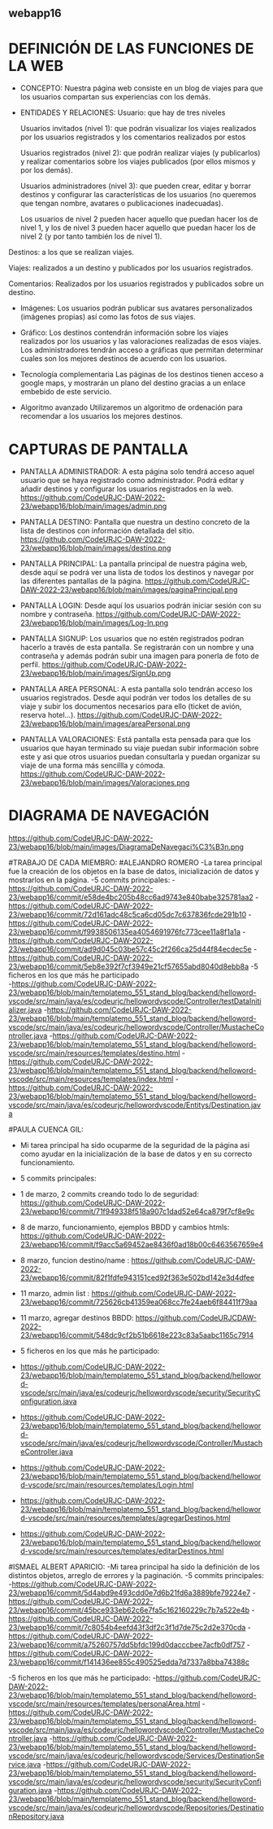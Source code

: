 ## webapp16

# DEFINICIÓN DE LAS FUNCIONES DE LA WEB

  - CONCEPTO:
  Nuestra página web consiste en un blog de viajes para que los usuarios compartan sus experiencias con los demás.

  - ENTIDADES Y RELACIONES:
  Usuario: que hay de tres niveles
  
    Usuarios invitados (nivel 1): que podrán visualizar los viajes realizados por los usuarios registrados y los comentarios realizados por estos

    Usuarios registrados (nivel 2): que podrán realizar viajes (y publicarlos) y realizar comentarios sobre los viajes publicados (por ellos mismos y por los demás).

    Usuarios administradores (nivel 3): que pueden crear, editar y borrar destinos y configurar las características de los usuarios (no queremos que tengan nombre, avatares o publicaciones inadecuadas).

    Los usuarios de nivel 2 pueden hacer aquello que puedan hacer los de nivel 1, y los de nivel 3 pueden hacer aquello que puedan hacer los de nivel 2 (y por tanto también los de nivel 1).

  Destinos: a los que se realizan viajes.

  Viajes: realizados a un destino y publicados por los usuarios registrados.

  Comentarios: Realizados por los usuarios registrados y publicados sobre un destino.

  - Imágenes:
  Los usuarios podrán publicar sus avatares personalizados (imágenes propias) así como las fotos de sus viajes.

  - Gráfico:
  Los destinos contendrán información sobre los viajes realizados por los usuarios y las valoraciones realizadas de esos viajes. Los administradores tendrán acceso a gráficas que permitan determinar cuales son los mejores destinos de acuerdo con los usuarios.

  - Tecnología complementaria
  Las páginas de los destinos tienen acceso a google maps, y mostrarán un plano del destino gracias a un enlace embebido de este servicio.

  - Algoritmo avanzado
  Utilizaremos un algoritmo de ordenación para recomendar a los usuarios los mejores destinos.

# CAPTURAS DE PANTALLA

  - PANTALLA ADMINISTRADOR:
  A esta página solo tendrá acceso aquel usuario que se haya registrado como administrador. Podrá editar y añadir destinos y configurar los usuarios registrados en la       web.
  https://github.com/CodeURJC-DAW-2022-23/webapp16/blob/main/images/admin.png 
  
  - PANTALLA DESTINO: Pantalla que nuestra un destino concreto de la lista de destinos con información detallada del sitio.
  https://github.com/CodeURJC-DAW-2022-23/webapp16/blob/main/images/destino.png
  
  - PANTALLA PRINCIPAL: La pantalla principal de nuestra página web, desde aquí se podrá ver una lista de todos los destinos y navegar por las diferentes pantallas de    la página.
  https://github.com/CodeURJC-DAW-2022-23/webapp16/blob/main/images/paginaPrincipal.png
  
  - PANTALLA LOGIN: Desde aquí los usuarios podrán iniciar sesión con su nombre y contraseña.
  https://github.com/CodeURJC-DAW-2022-23/webapp16/blob/main/images/Log-In.png
  
  - PANTALLA SIGNUP: Los usuarios que no estén registrados podran hacerlo a través de esta pantalla. Se registrarán con un nombre y una contraseña y además podrán        subir una imagen para ponerla de foto de perfil. 
  https://github.com/CodeURJC-DAW-2022-23/webapp16/blob/main/images/SignUp.png
  
  - PANTALLA AREA PERSONAL: A esta pantalla solo tendrán acceso los usuarios registrados. Desde aquí podrán ver todos los detalles de su viaje y subir los documentos          necesarios para ello (ticket de avión, reserva hotel...).
  https://github.com/CodeURJC-DAW-2022-23/webapp16/blob/main/images/areaPersonal.png
  
  - PANTALLA VALORACIONES: Está pantalla esta pensada para que los usuarios que hayan terminado su viaje puedan subir información sobre este y asi que otros usuarios          puedan consultarla y puedan organizar su viaje de una forma más sencillla y cómoda.
  https://github.com/CodeURJC-DAW-2022-23/webapp16/blob/main/images/Valoraciones.png
  
  # DIAGRAMA DE NAVEGACIÓN
  https://github.com/CodeURJC-DAW-2022-23/webapp16/blob/main/images/DiagramaDeNavegaci%C3%B3n.png
  
  
  #TRABAJO DE CADA MIEMBRO:
  #ALEJANDRO ROMERO
  -La tarea principal fue la creación de los objetos en la base de datos, inicialización de datos y mostrarlos en la página.
  -5 commits principales:
    -https://github.com/CodeURJC-DAW-2022-23/webapp16/commit/e58de4bc205b48cc6ad9743e840babe325781aa2
    -https://github.com/CodeURJC-DAW-2022-23/webapp16/commit/72d161adc48c5ca6cd05dc7c637836fcde291b10
    -https://github.com/CodeURJC-DAW-2022-23/webapp16/commit/f9938506135ea4054691976fc773cee11a8f1a1a
    -https://github.com/CodeURJC-DAW-2022-23/webapp16/commit/ad9d045c03be57c45c2f266ca25d44f84ecdec5e
    -https://github.com/CodeURJC-DAW-2022-23/webapp16/commit/5eb8e392f7cf3949e21cf57655abd8040d8ebb8a
   -5 ficheros en los que más he participado  
    -https://github.com/CodeURJC-DAW-2022-23/webapp16/blob/main/templatemo_551_stand_blog/backend/helloword-vscode/src/main/java/es/codeurjc/hellowordvscode/Controller/testDataInitializer.java
    -https://github.com/CodeURJC-DAW-2022-23/webapp16/blob/main/templatemo_551_stand_blog/backend/helloword-vscode/src/main/java/es/codeurjc/hellowordvscode/Controller/MustacheController.java
    -https://github.com/CodeURJC-DAW-2022-23/webapp16/blob/main/templatemo_551_stand_blog/backend/helloword-vscode/src/main/resources/templates/destino.html
    -https://github.com/CodeURJC-DAW-2022-23/webapp16/blob/main/templatemo_551_stand_blog/backend/helloword-vscode/src/main/resources/templates/index.html
    -https://github.com/CodeURJC-DAW-2022-23/webapp16/blob/main/templatemo_551_stand_blog/backend/helloword-vscode/src/main/java/es/codeurjc/hellowordvscode/Entitys/Destination.java
  
  #PAULA CUENCA GIL:
  - Mi tarea principal ha sido ocuparme de la seguridad de la página asi como ayudar en la inicialización de la base de datos y en su correcto funcionamiento.
  - 5 commits principales: 
   - 1 de marzo, 2 commits creando todo lo de seguridad: https://github.com/CodeURJC-DAW-2022-23/webapp16/commit/71f949338f518a907c1dad52e64ca879f7cf8e9c
   - 8 de marzo, funcionamiento, ejemplos BBDD y cambios htmls: https://github.com/CodeURJC-DAW-2022-23/webapp16/commit/f9acc5a69452ae8436f0ad18b00c6463567659e4
   - 8 marzo, funcion destino/name : https://github.com/CodeURJC-DAW-2022-23/webapp16/commit/82f1fdfe943151ced92f363e502bd142e3d4dfee
   - 11 marzo, admin list : https://github.com/CodeURJC-DAW-2022-23/webapp16/commit/725626cb41359ea068cc7fe24aeb6f84411f79aa 
   - 11 marzo, agregar destinos BBDD: https://github.com/CodeURJCDAW-2022-23/webapp16/commit/548dc9cf2b51b6618e223c83a5aabc1165c7914
  
  - 5 ficheros en los que más he participado: 
   - https://github.com/CodeURJC-DAW-2022-23/webapp16/blob/main/templatemo_551_stand_blog/backend/helloword-vscode/src/main/java/es/codeurjc/hellowordvscode/security/SecurityConfiguration.java
   - https://github.com/CodeURJC-DAW-2022-23/webapp16/blob/main/templatemo_551_stand_blog/backend/helloword-vscode/src/main/java/es/codeurjc/hellowordvscode/Controller/MustacheController.java
   - https://github.com/CodeURJC-DAW-2022-23/webapp16/blob/main/templatemo_551_stand_blog/backend/helloword-vscode/src/main/resources/templates/Login.html
   - https://github.com/CodeURJC-DAW-2022-23/webapp16/blob/main/templatemo_551_stand_blog/backend/helloword-vscode/src/main/resources/templates/agregarDestinos.html
   - https://github.com/CodeURJC-DAW-2022-23/webapp16/blob/main/templatemo_551_stand_blog/backend/helloword-vscode/src/main/resources/templates/editarDestinos.html

  #ISMAEL ALBERT APARICIO:
  -Mi tarea principal ha sido la definición de los distintos objetos, arreglo de errores y la paginación.
  -5 commits principales:
  -https://github.com/CodeURJC-DAW-2022-23/webapp16/commit/5d4abd9e493cdd0e7d6b21fd6a3889bfe79224e7
  -https://github.com/CodeURJC-DAW-2022-23/webapp16/commit/45bce933eb62c6e7fa5c162160229c7b7a522e4b
  -https://github.com/CodeURJC-DAW-2022-23/webapp16/commit/7c8054b4eefd43f3df2c3f1d7de75c2d2e370cda
  -https://github.com/CodeURJC-DAW-2022-23/webapp16/commit/a75260757dd5bfdc199d0dacccbee7acfb0df757
  -https://github.com/CodeURJC-DAW-2022-23/webapp16/commit/f141436ee855c490525edda7d7337a8bba74388c
  
  -5 ficheros en los que más he participado:
  -https://github.com/CodeURJC-DAW-2022-23/webapp16/blob/main/templatemo_551_stand_blog/backend/helloword-vscode/src/main/resources/templates/personalArea.html
  -https://github.com/CodeURJC-DAW-2022-23/webapp16/blob/main/templatemo_551_stand_blog/backend/helloword-vscode/src/main/java/es/codeurjc/hellowordvscode/Controller/MustacheController.java
  -https://github.com/CodeURJC-DAW-2022-23/webapp16/blob/main/templatemo_551_stand_blog/backend/helloword-vscode/src/main/java/es/codeurjc/hellowordvscode/Services/DestinationService.java
  -https://github.com/CodeURJC-DAW-2022-23/webapp16/blob/main/templatemo_551_stand_blog/backend/helloword-vscode/src/main/java/es/codeurjc/hellowordvscode/security/SecurityConfiguration.java
  -https://github.com/CodeURJC-DAW-2022-23/webapp16/blob/main/templatemo_551_stand_blog/backend/helloword-vscode/src/main/java/es/codeurjc/hellowordvscode/Repositories/DestinationRepository.java
